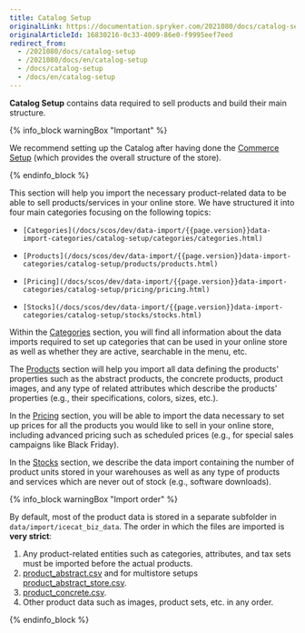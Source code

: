 ```yaml
---
title: Catalog Setup
originalLink: https://documentation.spryker.com/2021080/docs/catalog-setup
originalArticleId: 16830216-0c33-4009-86e0-f9995eef7eed
redirect_from:
  - /2021080/docs/catalog-setup
  - /2021080/docs/en/catalog-setup
  - /docs/catalog-setup
  - /docs/en/catalog-setup
---
```


**Catalog Setup** contains data required to sell products and build their main structure. 

{% info_block warningBox "Important" %}

We recommend setting up the Catalog after having done the [Commerce Setup](/docs/scos/dev/data-import/{{page.version}}data-import-categories/commerce-setup/commerce-setup.html) (which provides the overall structure of the store).

{% endinfo_block %}

This section will help you import the necessary product-related data to be able to sell products/services in your online store. We have structured it into four main categories focusing on the following topics:

*     [Categories](/docs/scos/dev/data-import/{{page.version}}data-import-categories/catalog-setup/categories/categories.html)
*     [Products](/docs/scos/dev/data-import/{{page.version}}data-import-categories/catalog-setup/products/products.html)
*     [Pricing](/docs/scos/dev/data-import/{{page.version}}data-import-categories/catalog-setup/pricing/pricing.html)
*     [Stocks](/docs/scos/dev/data-import/{{page.version}}data-import-categories/catalog-setup/stocks/stocks.html)

Within the [Categories](/docs/scos/dev/data-import/{{page.version}}data-import-categories/catalog-setup/categories/categories.html) section, you will find all information about the data imports required to set up categories that can be used in your online store as well as whether they are active, searchable in the menu, etc.

The  [Products](/docs/scos/dev/data-import/{{page.version}}data-import-categories/catalog-setup/products/products.html) section will help you import all data defining the products' properties such as the abstract products, the concrete products, product images, and any type of related attributes which describe the products' properties (e.g., their specifications, colors, sizes, etc.).

In the [Pricing](/docs/scos/dev/data-import/{{page.version}}data-import-categories/catalog-setup/pricing/pricing.html) section, you will be able to import the data necessary to set up prices for all the products you would like to sell in your online store, including advanced pricing such as scheduled prices (e.g., for special sales campaigns like Black Friday).

In the  [Stocks](/docs/scos/dev/data-import/{{page.version}}data-import-categories/catalog-setup/stocks/stocks.html) section, we describe the data import containing the number of product units stored in your warehouses as well as any type of products and services which are never out of stock (e.g., software downloads).


{% info_block warningBox "Import order" %}

By default, most of the product data is stored in a separate subfolder in `data/import/icecat_biz_data`. The order in which the files are imported is **very strict**:
1. Any product-related entities such as categories, attributes, and tax sets must be imported before the actual products.
2. [product_abstract.csv](/docs/scos/dev/data-import/{{page.version}}data-import-categories/catalog-setup/products/file-details-product-abstract.csv.html) and for multistore setups [product_abstract_store.csv](/docs/scos/dev/data-import/{{page.version}}data-import-categories/catalog-setup/products/file-details-product-abstract-store.csv.html).
3. [product_concrete.csv](/docs/scos/dev/data-import/{{page.version}}data-import-categories/catalog-setup/products/file-details-product-concrete.csv.html).
4. Other product data such as images, product sets, etc. in any order.

{% endinfo_block %}





